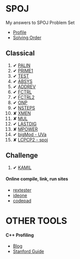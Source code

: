 SPOJ
====

My answers to SPOJ Problem Set

* [Profile](http://www.spoj.com/users/santhoshvai)
* [Solving Order](http://www.spoj.com/problems/classical/sort=-6)

Classical
---------

1. ✔ [PALIN](http://www.spoj.com/problems/PALIN)
2. ✔ [PRIME1](http://www.spoj.com/problems/PRIME1)
3. ✔ [TEST](http://www.spoj.com/problems/TEST)
4. ✔ [ABSYS](http://www.spoj.com/problems/ABSYS/)
5. ✔ [ADDREV](http://www.spoj.com/problems/ADDREV/)
6. ✔ [FCTRL](http://www.spoj.com/problems/FCTRL/)
7. ✔ [FCTRL2](http://www.spoj.com/problems/FCTRL2/)
8. ✔ [ONP](http://www.spoj.com/problems/ONP/)
9. ✔ [NSTEPS](http://www.spoj.com/problems/NSTEPS/)
10. ✘ [XMEN](http://www.spoj.com/problems/XMEN/)
11. ✘ [MUL](http://www.spoj.com/problems/MUL/)
12. ✔ [LASTDIG](http://www.spoj.com/problems/LASTDIG/)
13. ✘ [MPOWER](http://www.spoj.com/problems/MPOWER/)
14. ✔ [bigMod - UVa](http://goo.gl/qguGoL)
15. ✘ [LCPCP2 - spoj](http://www.spoj.com/problems/LCPCP2/)

Challenge
---------

1. ✔ [KAMIL](http://www.spoj.com/problems/KAMIL)


#### Online compile, link, run sites 

* [rextester](http://rextester.com/runcode)
* [ideone](http://ideone.com/)
* [codepad](http://codepad.org/)

OTHER TOOLS
===========

#### C++ Profiling
* [Blog](http://kusemanohar.wordpress.com/2012/08/13/c-performance-analysis-profiling-tools/)
* [Stanford Guide](http://www.stanford.edu/class/cs107/guide_callgrind.html)
